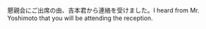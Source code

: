 <tr><td>懇親会にご出席の由、吉本君から連絡を受けました。<td><tr><tr><td>I heard from Mr. Yoshimoto that you will be attending the reception.<td><tr></table>

